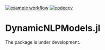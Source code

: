 [![example workflow](https://github.com/MadNLP/DynamicNLPModels.jl/actions/workflows/ci.yml/badge.svg)](https://github.com/MadNLP/DynamicNLPModels.jl/actions)
[![codecov](https://codecov.io/gh/MadNLP/DynamicNLPModels.jl/branch/main/graph/badge.svg?token=2Z18FIU4R7)](https://codecov.io/gh/MadNLP/DynamicNLPModels.jl)
# DynamicNLPModels.jl
The package is under development. 
